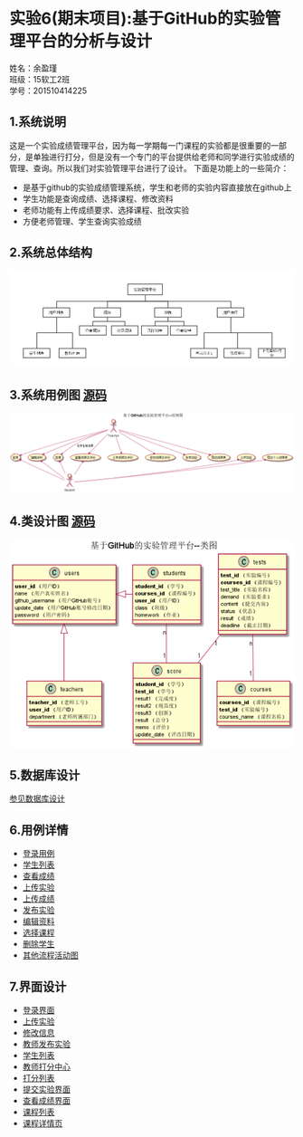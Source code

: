 # 实验6(期末项目):基于GitHub的实验管理平台的分析与设计
姓名：余盈瑾<br>
班级：15软工2班<br>
学号：201510414225<br>

## 1.系统说明
这是一个实验成绩管理平台，因为每一学期每一门课程的实验都是很重要的一部分，是单独进行打分，但是没有一个专门的平台提供给老师和同学进行实验成绩的管理、查询。所以我们对实验管理平台进行了设计。
下面是功能上的一些简介：
- 是基于github的实验成绩管理系统，学生和老师的实验内容直接放在github上
- 学生功能是查询成绩、选择课程、修改资料
- 老师功能有上传成绩要求、选择课程、批改实验
- 方便老师管理、学生查询实验成绩

## 2.系统总体结构
![](pics/系统结构图.png)

## 3.系统用例图 [源码](puml/用例图.puml)
![](pics/用例图.png)

## 4.类设计图 [源码](puml/类图.puml)
![](pics/类图.png)

## 5.数据库设计 
[参见数据库设计](数据库设计.md)

## 6.用例详情
- [登录用例](用例/登录.md)
- [学生列表](用例/学生列表用例.md)
- [查看成绩](用例/查看成绩.md)
- [上传实验](用例/上传实验.md)
- [上传成绩](用例/上传成绩.md)
- [发布实验](用例/发布实验.md)
- [编辑资料](用例/用户编辑资料.md)
- [选择课程](用例/选择课程.md)
- [删除学生](用例/删除学生.md)
- [其他流程活动图](用例/其他活动图.md)

## 7.界面设计
- [登录界面](https://htmlpreview.github.io/？Fhinee/is_analysis/tree/master/test6/ui/home.html)
- [上传实验](https://htmlpreview.github.io/？https://github.com/Fhinee/is_analysis/tree/master/test6/ui/上传实验.html)
- [修改信息](https://htmlpreview.github.io/？https://github.com/Fhinee/is_analysis/tree/master/test6/ui/修改信息.html)
- [教师发布实验](https://htmlpreview.github.io/？https://github.com/Fhinee/is_analysis/tree/master/test6/ui/发布实验.html)
- [学生列表](https://htmlpreview.github.io/？https://github.com/Fhinee/is_analysis/tree/master/test6/ui/学生列表.html)
- [教师打分中心](https://htmlpreview.github.io/？https://github.com/Fhinee/is_analysis/tree/master/test6/ui/打分中心.html)
- [打分列表](https://htmlpreview.github.io/？https://github.com/Fhinee/is_analysis/tree/master/test6/ui/打分列表.html)
- [提交实验界面](https://htmlpreview.github.io/？https://github.com/Fhinee/is_analysis/tree/master/test6/ui/提交界面.html)
- [查看成绩界面](https://htmlpreview.github.io/？https://github.com/Fhinee/is_analysis/tree/master/test6/ui/查看成绩.html)
- [课程列表](https://htmlpreview.github.io/？https://github.com/Fhinee/is_analysis/tree/master/test6/ui/课程列表.html)
- [课程详情页](https://htmlpreview.github.io/？https://github.com/Fhinee/is_analysis/tree/master/test6/ui/课程详情页.html)

